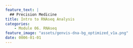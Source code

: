 ```yaml
---
feature_text: |
  ## Precision Medicine
title: Intro to RNAseq Analysis
categories:
    - Module 06. RNAseq
feature_image: "assets/genvis-dna-bg_optimized_v1a.png"
date: 0006-01-01
---
```


